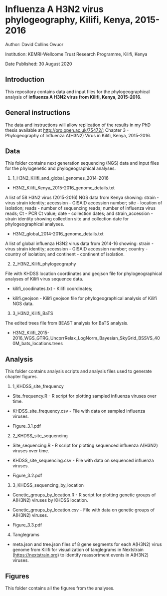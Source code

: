 # Influenza A H3N2 virus phylogeography, Kilifi, Kenya, 2015-2016

Author:	David Collins Owuor

Institution:	KEMRI-Wellcome Trust Research Programme, Kilifi, Kenya

Date Published: 30 August 2020


## Introduction

This repository contains data and input files for the phylogeographical analysis of
**influenza A H3N2 virus from Kilifi, Kenya, 2015-2016.**


## General instructions

The data and instructions will allow replication of the results in my PhD thesis available
at http://oro.open.ac.uk/75472/; Chapter 3 - Phylogeography of Influenza A(H3N2) Virus in
Kilifi, Kenya, 2015-2016.


## Data

This folder contains next generation sequencing (NGS) data and input files for the
phylogenetic and phylogeographical analyses.

1.	1_H3N2_Kilifi_and_global_genomes_2014-2016

*	H3N2_Kilifi_Kenya_2015-2016_genome_details.txt 

A list of 58 H3N2 virus (2015-2016) NGS data from Kenya showing: strain - virus strain
identity; accession - GISAID accession number; site - location of isolation; reads - number
of sequencing reads; number of influenza virus reads; Ct - PCR Ct value; date - collection
dates; and strain_accession - strain identity showing collection site and collection date
for phylogeographical analyses.


*	H3N2_global_2014-2016_genome_details.txt

A list of global influenza H3N2 virus data from 2014-16 showing: strain - virus strain
identity; accession - GISAID accession number; country - country of isolation; and
continent - continent of isolation.


2.	2_H3N2_Kilifi_phylogeography

File with KHDSS location coordinates and geojson file for phylogeographical analyses of
Kilifi virus sequence data.

* kilifi_coodinates.txt - Kilifi coordinates;

* kilifi.geojson - Kilifi geojson file for phylogeographical analysis of Kilifi NGS data.


3.	3_H3N2_Kilifi_BaTS
  
The edited trees file from BEAST analysis for BaTS analysis.

*	H3N2_Kilifi_2015-2016_WGS_GTRG_UncorrRelax_LogNorm_Bayesian_SkyGrid_BSSVS_400M_bats_locations.trees


## Analysis

This folder contains analysis scripts and analysis files used to generate chapter figures.

1.	1_KHDSS_site_frequency

*	Site_frequency.R - R script for plotting sampled influenza viruses over time. 

*	KHDSS_site_frequency.csv - File with data on sampled influenza viruses.

*	Figure_3.1.pdf

2. 2_KHDSS_site_sequencing

*	Site_sequencing.R - R script for plotting sequenced influenza A(H3N2) viruses over time.

*	KHDSS_site_sequencing.csv - File with data on sequenced influenza viruses.

*	Figure_3.2.pdf

3. 3_KHDSS_sequencing_by_location

*	Genetic_groups_by_location.R - R script for plotting genetic groups of A(H3N2) viruses
by KHDSS location.

*	Genetic_groups_by_location.csv - File with data on genetic groups of A(H3N2) viruses.

*	Figure_3.3.pdf

4. Tanglegrams

* meta.json and tree.json files of 8 gene segments for each A(H3N2) virus genome from
Kilifi for visualization of tanglegrams in Nextstrain (https://nextstrain.org) to identify
reassortment events in A(H3N2) viruses.   

##	Figures

This folder contains all the figures from the analyses.
